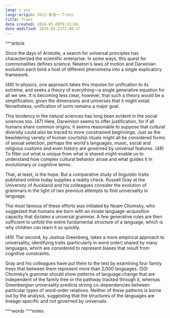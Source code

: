```yaml
---
langr : xxx
langr-origin: 2012-英语一-Trans
title: Trans
date created: 2024-03-09T9:31:04
date modified: 2024-03-11T2:08:27
---
```


^^^article

Since the days of Aristotle, a search for universal principles has characterized the scientific enterprise. In some ways, this quest for commonalities defines science. Newton's laws of motion and Darwinian evolution each bind a host of different phenomena into a single explicatory framework.

(46) In physics, one approach takes this impulse for unification to its extreme, and seeks a theory of everything—a single generative equation for all we see. It is becoming less clear, however, that such a theory would be a simplification, given the dimensions and universes that it might entail. Nonetheless, unification of sorts remains a major goal.

This tendency in the natural sciences has long been evident in the social sciences too. (47) Here, Darwinism seems to offer justification, for if all humans share common origins, it seems reasonable to suppose that cultural diversity could also be traced to more constrained beginnings. Just as the bewildering variety of human courtship rituals might all be considered forms of sexual selection, perhaps the world's languages, music, social and religious customs and even history are governed by universal features. (48) To filter out what is unique from what is shared might enable us to understand how complex cultural behavior arose and what guides it in evolutionary or cognitive terms.

That, at least, is the hope. But a comparative study of linguistic traits published online today supplies a reality check. Russell Gray at the University of Auckland and his colleagues consider the evolution of grammars in the light of two previous attempts to find universality in language.

The most famous of these efforts was initiated by Noam Chomsky, who suggested that humans are born with an innate language-acquisition capacity that dictates a universal grammar. A few generative rules are then sufficient to unfold the entire fundamental structure of a language, which is why children can learn it so quickly.

(49) The second, by Joshua Greenberg, takes a more empirical approach to universality, identifying traits (particularly in word order) shared by many languages, which are considered to represent biases that result from cognitive constraints.

Gray and his colleagues have put them to the test by examining four family trees that between them represent more than 2,000 languages. (50) Chomsky’s grammar should show patterns of language change that are independent of the family tree or the pathway tracked through it, whereas Greenbergian universality predicts strong co-dependencies between particular types of word-order relations. Neither of these patterns is borne out by the analysis, suggesting that the structures of the languages are lineage-specific and not governed by universals.




^^^words
^^^notes
